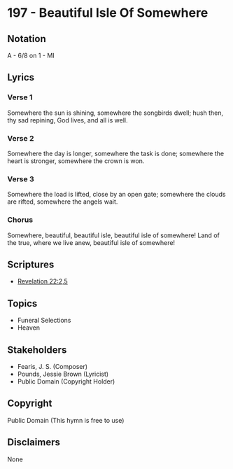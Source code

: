 # 197 - Beautiful Isle Of Somewhere

## Notation

A - 6/8 on 1 - MI

## Lyrics

### Verse 1

Somewhere the sun is shining, somewhere the songbirds dwell; hush then, thy sad repining, God lives, and all is well.

### Verse 2

Somewhere the day is longer, somewhere the task is done; somewhere the heart is stronger, somewhere the crown is won.

### Verse 3

Somewhere the load is lifted, close by an open gate; somewhere the clouds are rifted, somewhere the angels wait.

### Chorus

Somewhere, beautiful, beautiful isle, beautiful isle of somewhere! Land of the true, where we live anew, beautiful isle of somewhere!


## Scriptures

- [Revelation 22:2,5](https://www.biblegateway.com/passage/?search=Revelation%2022%3A2%2C5)

## Topics

- Funeral Selections
- Heaven

## Stakeholders

- Fearis, J. S. (Composer)
- Pounds, Jessie Brown (Lyricist)
- Public Domain (Copyright Holder)

## Copyright

Public Domain
(This hymn is free to use)

## Disclaimers

None

